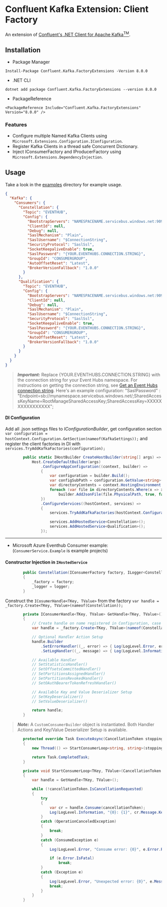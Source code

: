 # Confluent Kafka Extension: Client Factory
An extension of [Confluent's .NET Client for Apache Kafka<sup>TM</sup>](https://github.com/confluentinc/confluent-kafka-dotnet).

## Installation

* Package Manager
```
Install-Package Confluent.Kafka.FactoryExtensions -Version 8.0.0
```

* .NET CLI
```
dotnet add package Confluent.Kafka.FactoryExtensions --version 8.0.0
```

* PackageReference
```
<PackageReference Include="Confluent.Kafka.FactoryExtensions" Version="8.0.0" />
```

### Features
* Configure multiple Named Kafka Clients using `Microsoft.Extensions.Configuration.IConfiguration`.
* Register Kafka Clients in a thread safe Concurrent Dictionary.
* Inject IConsumerFactory and IProducerFactory using `Microsoft.Extensions.DependencyInjection`.

## Usage

Take a look in the [examples](examples) directory for example usage.

```json
{
  "Kafka": {
    "Consumers": {
      "Constellation": {
        "Topic": "EVENTHUB",
        "Config": {
          "BootstrapServers": "NAMESPACENAME.servicebus.windows.net:9093",
          "ClientId": null,
          "Debug": null,
          "SaslMechanism": "Plain",
          "SaslUsername": "$ConnectionString",
          "SecurityProtocol": "SaslSsl",
          "SocketKeepaliveEnable": true,
          "SaslPassword": "{YOUR.EVENTHUBS.CONNECTION.STRING}",
          "GroupId": "CONSUMERGROUP",
          "AutoOffsetReset": "Latest",
          "BrokerVersionFallback": "1.0.0"
        }
      },
      "Qualification": {
        "Topic": "EVENTHUB",
        "Config": {
          "BootstrapServers": "NAMESPACENAME.servicebus.windows.net:9093",
          "ClientId": null,
          "Debug": null,
          "SaslMechanism": "Plain",
          "SaslUsername": "$ConnectionString",
          "SecurityProtocol": "SaslSsl",
          "SocketKeepaliveEnable": true,
          "SaslPassword": "{YOUR.EVENTHUBS.CONNECTION.STRING}",
          "GroupId": "CONSUMERGROUP",
          "AutoOffsetReset": "Latest",
          "BrokerVersionFallback": "1.0.0"
        }
      }
    }
  }
}

```
> **_Important:_**  Replace {YOUR.EVENTHUBS.CONNECTION.STRING} with the connection string for your Event Hubs namespace.
> For instructions on getting the connection string,
> see [Get an Event Hubs connection string](https://docs.microsoft.com/en-us/azure/event-hubs/event-hubs-get-connection-string).
> Here's an example configuration:
> "SaslPassword" : "Endpoint=sb://mynamespace.servicebus.windows.net/;SharedAccessKeyName=RootManageSharedAccessKey;SharedAccessKey=XXXXXXXXXXXXXXXX";

#### DI Configuration
Add all .json settings files to *IConfigurationBuilder*,
get configuration section `var configuration = hostContext.Configuration.GetSection(nameof(KafkaSettings));`
and register the client factories in DI with `services.TryAddKafkaFactories(configuration);`
```c#
        public static IHostBuilder CreateHostBuilder(string[] args) =>
            Host.CreateDefaultBuilder(args)
                .ConfigureAppConfiguration((context, builder) =>
                {
                    var configuration = builder.Build();
                    var configSubPath = configuration.GetValue<string>("CONFIG_SUB_PATH");
                    var directoryContents = context.HostingEnvironment.ContentRootFileProvider.GetDirectoryContents(configSubPath);
                    foreach (var file in directoryContents.Where(x => x.Name.EndsWith(".json")))
                        builder.AddJsonFile(file.PhysicalPath, true, false);
                })
                .ConfigureServices((hostContext, services) =>
                {
                    services.TryAddKafkaFactories(hostContext.Configuration);

                    services.AddHostedService<Constellation>();
                    services.AddHostedService<Qualification>();
                });
```
---
* Microsoft Azure Eventhub Consumer example: (`ConsumerService.Example` is example projects)

#### Constructor Injection in `IHostedService`
```c#
        public Constellation(IConsumerFactory factory, ILogger<Constellation> logger)
        {
            _factory = factory;
            _logger = logger;
        }
```

Construct the `ICosumerHandle<TKey, TValue>` from the factory `var handle = _factory.Create<TKey, TValue>(nameof(Constellation));`

```c#
        private IConsumerHandle<TKey, TValue> GetHandle<TKey, TValue>()
        {
            // Create handle on name registered in Configuration, case sensitive
            var handle = _factory.Create<TKey, TValue>(nameof(Constellation));

            // Optional Handler Action Setup
            handle.Builder
                .SetErrorHandler((_, error) => { Log(LogLevel.Error, error.Reason); })
                .SetLogHandler((_, message) => { Log(LogLevel.Information, message.Message); });

            // Available Handler
            // SetStatisticsHandler()
            // SetOffsetsCommittedHandler()
            // SetPartitionsAssignedHandler()
            // SetPartitionsRevokedHandler()
            // SetOAuthBearerTokenRefreshHandler()

            // Available Key and Value Deserializer Setup
            // SetKeyDeserializer()
            // SetValueDeserializer()

            return handle;
        }
```
> **_Note:_** A `CustomConsumerBuilder` object is instantiated. Both Handler Actions
> and Key/Value Deserializer Setup is available.

```c#
        protected override Task ExecuteAsync(CancellationToken stoppingToken)
        {
            new Thread(() => StartConsumerLoop<string, string>(stoppingToken)).Start();

            return Task.CompletedTask;
        }

        private void StartConsumerLoop<TKey, TValue>(CancellationToken cancellationToken)
        {
            var handle = GetHandle<TKey, TValue>();

            while (!cancellationToken.IsCancellationRequested)
            {
                try
                {
                    var cr = handle.Consume(cancellationToken);
                    Log(LogLevel.Information, "{0}: {1}", cr.Message.Key, cr.Message.Value);
                }
                catch (OperationCanceledException)
                {
                    break;
                }
                catch (ConsumeException e)
                {
                    Log(LogLevel.Error, "Consume error: {0}", e.Error.Reason);

                    if (e.Error.IsFatal)
                        break;
                }
                catch (Exception e)
                {
                    Log(LogLevel.Error, "Unexpected error: {0}", e.Message);
                    break;
                }
            }
        }
```
